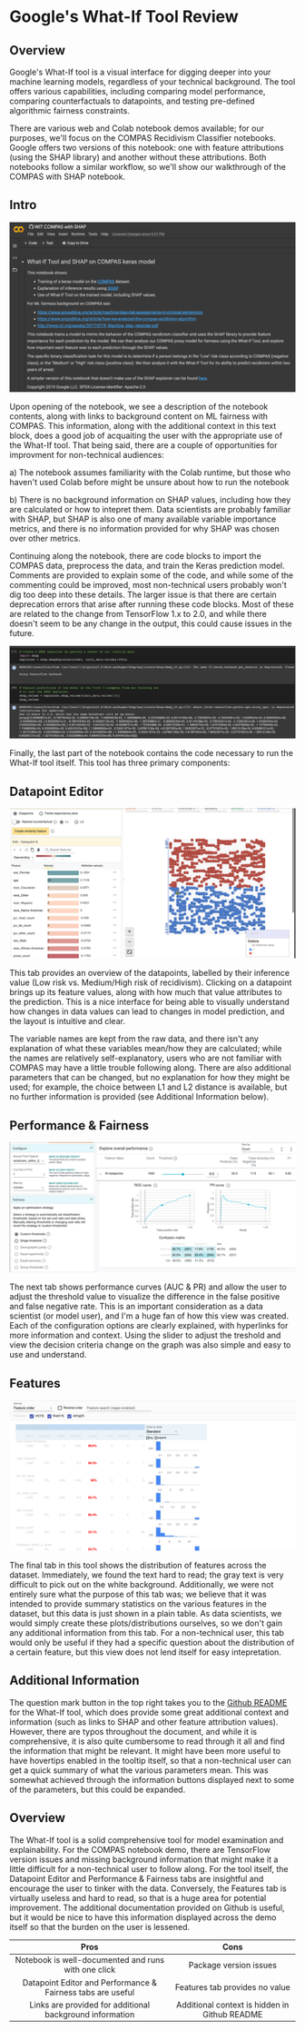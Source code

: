 # Google's What-If Tool Review

## Overview 
Google's What-If tool is a visual interface for digging deeper into your machine learning models, regardless of your technical background. The tool offers various capabilities, including comparing model performance, comparing counterfactuals to datapoints, and testing pre-defined algorithmic fairness constraints. 

There are various web and Colab notebook demos available; for our purposes, we'll focus on the COMPAS Recidivism Classifier notebooks. Google offers two versions of this notebook: one with feature attributions (using the SHAP library) and another without these attributions. Both notebooks follow a similar workflow, so we'll show our walkthrough of the COMPAS with SHAP notebook.

## Intro
![What-If Top](/images/whatif_1.png)

Upon opening of the notebook, we see a description of the notebook contents, along with links to background content on ML fairness with COMPAS. This information, along with the additional context in this text block, does a good job of acquaiting the user with the appropriate use of the What-If tool. That being said, there are a couple of opportunities for improvment for non-technical audiences: 

a) The notebook assumes familiarity with the Colab runtime, but those who haven't used Colab before might be unsure about how to run the notebook

b) There is no background information on SHAP values, including how they are calculated or how to intepret them. Data scientists are probably familiar with SHAP, but SHAP is also one of many available variable importance metrics, and there is no information provided for why SHAP was chosen over other metrics.

Continuing along the notebook, there are code blocks to import the COMPAS data, preprocess the data, and train the Keras prediction model. Comments are provided to explain some of the code, and while some of the commenting could be improved, most non-technical users probably won't dig too deep into these details. The larger issue is that there are certain deprecation errors that arise after running these code blocks. Most of these are related to the change from TensorFlow 1.x to 2.0, and while there doesn't seem to be any change in the output, this could cause issues in the future. 

![What-If Code](/images/whatif_2.png)

Finally, the last part of the notebook contains the code necessary to run the What-If tool itself. This tool has three primary components:

## Datapoint Editor
![What-If Datapoint Editor](/images/whatif_3.png)

This tab provides an overview of the datapoints, labelled by their inference value (Low risk vs. Medium/High risk of recidivism). Clicking on a datapoint brings up its feature values, along with how much that value attributes to the prediction. This is a nice interface for being able to visually understand how changes in data values can lead to changes in model prediction, and the layout is intuitive and clear. 

The variable names are kept from the raw data, and there isn't any explanation of what these variables mean/how they are calculated; while the names are relatively self-explanatory, users who are not familiar with COMPAS may have a little trouble following along. There are also additional parameters that can be changed, but no explanation for how they might be used; for example, the choice between L1 and L2 distance is available, but no further information is provided (see Additional Information below). 

## Performance & Fairness
![What-If Performance & Fairness](/images/whatif_4.png)

The next tab shows performance curves (AUC & PR) and allow the user to adjust the threshold value to visualize the difference in the false positive and false negative rate. This is an important consideration as a data scientist (or model user), and I'm a huge fan of how this view was created. Each of the configuration options are clearly explained, with hyperlinks for more information and context. Using the slider to adjust the treshold and view the decision criteria change on the graph was also simple and easy to use and understand. 

## Features
![What-If Features](/images/whatif_5.png)

The final tab in this tool shows the distribution of features across the dataset. Immediately, we found the text hard to read; the gray text is very difficult to pick out on the white background. Additionally, we were not entirely sure what the purpose of this tab was; we believe that it was intended to provide summary statistics on the various features in the dataset, but this data is just shown in a plain table. As data scientists, we would simply create these plots/distributions ourselves, so we don't gain any additional information from this tab. For a non-technical user, this tab would only be useful if they had a specific question about the distribution of a certain feature, but this view does not lend itself for easy intepretation.


## Additional Information
The question mark button in the top right takes you to the [Github README](https://github.com/PAIR-code/what-if-tool/blob/master/README.md) for the What-If tool, which does provide some great additional context and information (such as links to SHAP and other feature attribution values). However, there are typos throughout the document, and while it is comprehensive, it is also quite cumbersome to read through it all and find the information that might be relevant. It might have been more useful to have hovertips enabled in the tooltip itself, so that a non-technical user can get a quick summary of what the various parameters mean. This was somewhat achieved through the information buttons displayed next to some of the parameters, but this could be expanded.

## Overview
The What-If tool is a solid comprehensive tool for model examination and explainability. For the COMPAS notebook demo, there are TensorFlow version issues and missing background information that might make it a little difficult for a non-technical user to follow along. For the tool itself, the Datapoint Editor and Performance & Fairness tabs are insightful and encourage the user to tinker with the data. Conversely, the Features tab is virtually useless and hard to read, so that is a huge area for potential improvement. The additional documentation provided on Github is useful, but it would be nice to have this information displayed across the demo itself so that the burden on the user is lessened.

|     Pros                                                    |     Cons                                          |
|     :---:                                                   |     :---:                                         |
| Notebook is well-documented and runs with one click         | Package version issues                            |
| Datapoint Editor and Performance & Fairness tabs are useful | Features tab provides no value                    |
| Links are provided for additional background information    | Additional context is hidden in Github README     |
